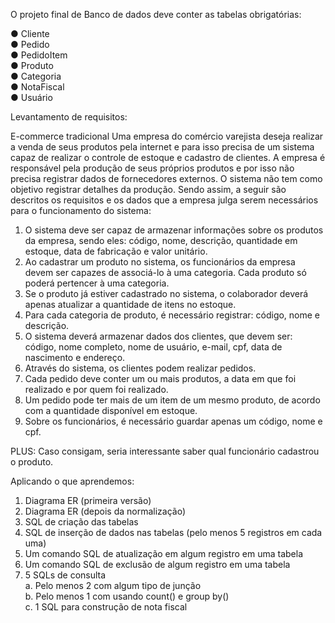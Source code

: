 O projeto final de Banco de dados deve conter as tabelas obrigatórias:

● Cliente  
● Pedido  
● PedidoItem  
● Produto  
● Categoria  
● NotaFiscal  
● Usuário  

Levantamento de requisitos:

E-commerce tradicional
Uma empresa do comércio varejista deseja realizar a venda de seus produtos pela internet e para isso precisa de um sistema capaz de realizar o controle de estoque e cadastro de clientes. A empresa é responsável pela produção de seus próprios produtos e por isso não precisa registrar dados de fornecedores externos. O sistema não tem como objetivo registrar detalhes da produção. Sendo assim, a seguir são descritos os requisitos e os dados que a empresa julga serem necessários para o funcionamento do sistema:

1. O sistema deve ser capaz de armazenar informações sobre os produtos da empresa, sendo eles: código, nome, descrição, quantidade em estoque, data de fabricação e valor unitário.
2. Ao cadastrar um produto no sistema, os funcionários da empresa devem ser capazes de associá-lo à uma categoria. Cada produto só poderá pertencer à uma categoria.
3. Se o produto já estiver cadastrado no sistema, o colaborador deverá apenas atualizar a quantidade de itens no estoque.
4. Para cada categoria de produto, é necessário registrar: código, nome e descrição.
5. O sistema deverá armazenar dados dos clientes, que devem ser: código, nome completo, nome de usuário, e-mail, cpf, data de nascimento e endereço.
6. Através do sistema, os clientes podem realizar pedidos.
7. Cada pedido deve conter um ou mais produtos, a data em que foi realizado e por quem foi realizado.
8. Um pedido pode ter mais de um item de um mesmo produto, de acordo com a quantidade disponível em estoque.
9. Sobre os funcionários, é necessário guardar apenas um código, nome e cpf.

PLUS: Caso consigam, seria interessante saber qual funcionário cadastrou o produto.

Aplicando o que aprendemos:
1. Diagrama ER (primeira versão)
2. Diagrama ER (depois da normalização)
3. SQL de criação das tabelas
4. SQL de inserção de dados nas tabelas (pelo menos 5 registros em cada uma)
5. Um comando SQL de atualização em algum registro em uma tabela
6. Um comando SQL de exclusão de algum registro em uma tabela
7. 5 SQLs de consulta  
	a. Pelo menos 2 com algum tipo de junção  
	b. Pelo menos 1 com usando count() e group by()  
	c. 1 SQL para construção de nota fiscal  
